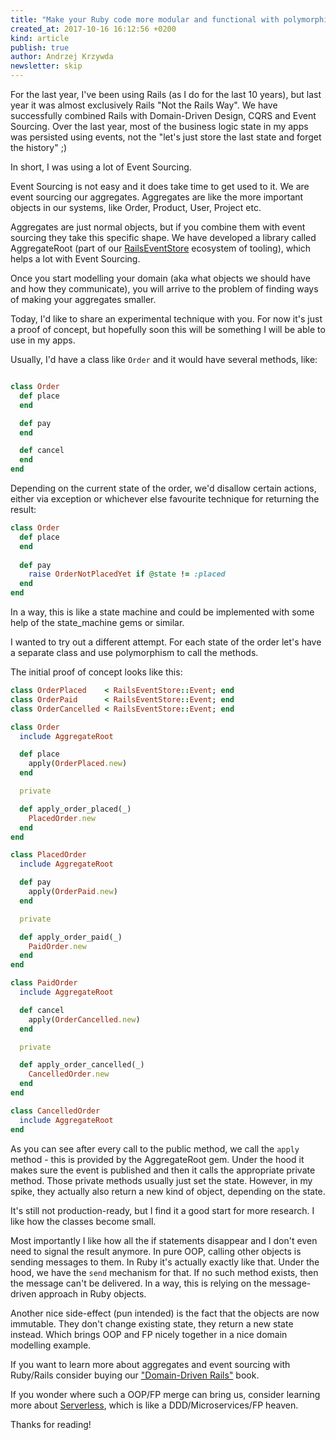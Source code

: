 ```yaml
---
title: "Make your Ruby code more modular and functional with polymorphic aggregate classes"
created_at: 2017-10-16 16:12:56 +0200
kind: article
publish: true
author: Andrzej Krzywda
newsletter: skip
---
```


For the last year, I've been using Rails (as I do for the last 10 years), but last year it was almost exclusively Rails "Not the Rails Way". We have successfully combined Rails with Domain-Driven Design, CQRS and Event Sourcing. Over the last year, most of the business logic state in my apps was persisted using events, not the "let's just store the last state and forget the history" ;)

In short, I was using a lot of Event Sourcing.

<!-- more -->

Event Sourcing is not easy and it does take time to get used to it. We are event sourcing our aggregates. Aggregates are like the more important objects in our systems, like Order, Product, User, Project etc.

Aggregates are just normal objects, but if you combine them with event sourcing they take this specific shape. We have developed a library called AggregateRoot (part of our [RailsEventStore](http://railseventstore.org) ecosystem of tooling), which helps a lot with Event Sourcing.

Once you start modelling your domain (aka what objects we should have and how they communicate), you will arrive to the problem of finding ways of making your aggregates smaller.

Today, I'd like to share an experimental technique with you. For now it's just a proof of concept, but hopefully soon this will be something I will be able to use in my apps.

Usually, I'd have a class like `Order` and it would have several methods, like:

```ruby

class Order
  def place
  end

  def pay
  end

  def cancel
  end
end
```

Depending on the current state of the order, we'd disallow certain actions, either via exception or whichever else favourite technique for returning the result:

```ruby
class Order
  def place
  end
  
  def pay
    raise OrderNotPlacedYet if @state != :placed
  end
end
```

In a way, this is like a state machine and could be implemented with some help of the state_machine gems or similar.

I wanted to try out a different attempt. For each state of the order let's have a separate class and use polymorphism to call the methods.

The initial proof of concept looks like this:

```ruby
class OrderPlaced    < RailsEventStore::Event; end
class OrderPaid      < RailsEventStore::Event; end
class OrderCancelled < RailsEventStore::Event; end

class Order
  include AggregateRoot

  def place
    apply(OrderPlaced.new)
  end

  private

  def apply_order_placed(_)
    PlacedOrder.new
  end
end

class PlacedOrder
  include AggregateRoot

  def pay
    apply(OrderPaid.new)
  end

  private

  def apply_order_paid(_)
    PaidOrder.new
  end
end

class PaidOrder
  include AggregateRoot

  def cancel
    apply(OrderCancelled.new)
  end

  private

  def apply_order_cancelled(_)
    CancelledOrder.new
  end
end

class CancelledOrder
  include AggregateRoot
end
```

As you can see after every call to the public method, we call the `apply` method - this is provided by the AggregateRoot gem. Under the hood it makes sure the event is published and then it calls the appropriate private method. Those private methods usually just set the state. However, in my spike, they actually also return a new kind of object, depending on the state.

It's still not production-ready, but I find it a good start for more research. I like how the classes become small. 

Most importantly I like how all the if statements disappear and I don't even need to signal the result anymore. In pure OOP, calling other objects is sending messages to them. In Ruby it's actually exactly like that. Under the hood, we have the `send` mechanism for that. If no such method exists, then the message can't be delivered. In a way, this is relying on the message-driven approach in Ruby objects.

Another nice side-effect (pun intended) is the fact that the objects are now immutable. They don't change existing state, they return a new state instead. Which brings OOP and FP nicely together in a nice domain modelling example.

If you want to learn more about aggregates and event sourcing with Ruby/Rails consider buying our ["Domain-Driven Rails"](http://blog.arkency.com/domain-driven-rails/) book. 

If you wonder where such a OOP/FP merge can bring us, consider learning more about [Serverless](https://speakerdeck.com/andrzejkrzywda/serverless), which is like a DDD/Microservices/FP heaven.

Thanks for reading!

